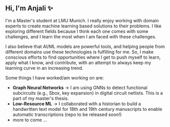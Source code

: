 ## Hi, I'm Anjali ✨

I'm a Master's student at LMU Munich. I really enjoy working with domain experts to create machine learning based solutions to their problems. I like exploring different fields because I think each one comes with some challenges, and I learn the most when I am faced with these challenges.

I also believe that AI/ML models are powerful tools, and helping people from different domains use these technologies is fulfilling for me. So, I make conscious efforts to find opportunities where I get to push myself to learn, apply what I know, and contribute, with an attempt to always keep my learning curve in an increasing trend. 

Some things I have worked/am working on are:
- **Graph Neural Networks** -> I am using GNNs to detect functional subcircuits (e.g., Sbox, key expansion) in digital circuit netlists. This is a part of my master's thesis.
- **Low-Resource ML** -> I collaborated with a historian to build a handwritten text model for 18th and 19th century manuscripts to enable automatic transcriptions (repo to be released soon!)
- more to come ...
<!--
**anjalisarawgi/anjalisarawgi** is a ✨ _special_ ✨ repository because its `README.md` (this file) appears on your GitHub profile.

Here are some ideas to get you started:

- 🔭 I’m currently working on ...
- 🌱 I’m currently learning ...
- 👯 I’m looking to collaborate on ...
- 🤔 I’m looking for help with ...
- 💬 Ask me about ...
- 📫 How to reach me: ...
- 😄 Pronouns: ...
- ⚡ Fun fact: ...
-->
